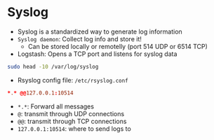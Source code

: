 # Syslog

- Syslog is a standardized way to generate log information
- `Syslog daemon`: Collect log info and store it!
  - Can be stored locally or remotelly (port 514 UDP or 6514 TCP)
- Logstash: Opens a TCP port and listens for syslog data

```sh
sudo head -10 /var/log/syslog
```

- Rsyslog config file: `/etc/rsyslog.conf`

```conf
*.* @@127.0.0.1:10514
```

- `*.*`: Forward all messages
- `@`: transmit through UDP connections
- `@@`: transmit through TCP connections
- `127.0.0.1:10514`: where to send logs to
